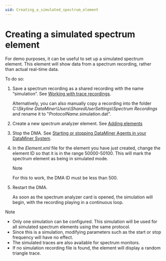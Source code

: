 ```yaml
---
uid: Creating_a_simulated_spectrum_element
---
```


# Creating a simulated spectrum element

For demo purposes, it can be useful to set up a simulated spectrum element. This element will show data from a spectrum recording, rather than actual real-time data.

To do so:

1. Save a spectrum recording as a shared recording with the name “simulation”. See [Working with trace recordings](xref:Working_with_trace_recordings).

   Alternatively, you can also manually copy a recording into the folder *C:\Skyline DataMiner\Users\SharedUserSettings\Spectrum Recordings* and rename it to "*ProtocolName*.simulation.dat".

1. Create a new spectrum analyzer element. See [Adding elements](xref:Adding_elements)

1. Stop the DMA. See [Starting or stopping DataMiner Agents in your DataMiner System](xref:Starting_or_stopping_a_DMA_in_DataMiner_Cube).

1. In the *Element.xml* file for the element you have just created, change the element ID so that it is in the range 50000-50100. This will mark the spectrum element as being in simulated mode.

   > [!NOTE]
   > For this to work, the DMA ID must be less than 500.

1. Restart the DMA.

   As soon as the spectrum analyzer card is opened, the simulation will begin, with the recording playing in a continuous loop.

> [!NOTE]
>
> - Only one simulation can be configured. This simulation will be used for all simulated spectrum elements using the same protocol.
> - Since this is a simulation, modifying parameters such as the start or stop frequency will have no effect.
> - The simulated traces are also available for spectrum monitors.
> - If no simulation recording file is found, the element will display a random triangle trace.
